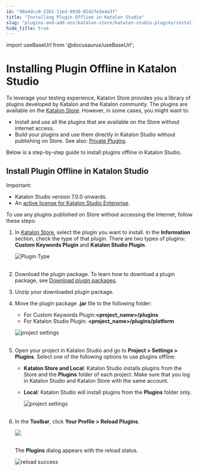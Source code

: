```yaml
---
id: "90a4dcc0-22b2-11ed-9930-0242fe3e4a3f"
title: "Installing Plugin Offline in Katalon Studio"
slug: "plugins-and-add-ons/katalon-store/katalon-studio-plugins/installing-plugin-offline-in-katalon-studio"
hide_title: true
---
```

import useBaseUrl from '@docusaurus/useBaseUrl';


# <a id="id" class="anchor_top_offset"/><a id="ariaid-title1" class="anchor_top_offset"/>Installing Plugin Offline in <span xmlns="http://www.w3.org/1999/xhtml" className="ph">Katalon Studio</span> 

<p xmlns="http://www.w3.org/1999/xhtml" className="p">To leverage your testing experience, Katalon Store provides you   a library of plugins developed by Katalon and the Katalon   community. The plugins are available on the <a className="xref j-external-link" href="https://store.katalon.com/" target="_blank">Katalon Store</a>. However, in   some cases, you might want to:</p> 
<ul xmlns="http://www.w3.org/1999/xhtml" className="ul"><li className="li">Install and use all the plugins that are available on the Store     without internet access.</li><li className="li">Build your plugins and use them directly in <span className="ph">Katalon Studio</span>     without publishing on Store. See also: <a className="xref" href="/docs/plugins-and-add-ons/katalon-store/katalon-studio-plugins/using-katalon-store-plugins#id_5">Private       Plugins</a>.</li></ul> 
<p xmlns="http://www.w3.org/1999/xhtml" className="p">Below is a step-by-step guide to install plugins offline in   <span className="ph">Katalon Studio</span>.</p> 

## <a id="id_1" class="anchor_top_offset"/>Install Plugin Offline in <span xmlns="http://www.w3.org/1999/xhtml" className="ph">Katalon Studio</span> 

<div xmlns="http://www.w3.org/1999/xhtml" className="note important note_important"><span className="note__title">Important:</span> 
  <ul className="ul"><li className="li">Katalon Studio version 7.0.0 onwards.</li><li className="li">An <a className="xref" href="/docs/administer/katalon-studio-enterprise-and-katalon-runtime-engine-license/license-overview">active license for Katalon Studio Enterprise</a>.</li></ul>
</div>
<p xmlns="http://www.w3.org/1999/xhtml" className="p">To use any plugins published on Store without accessing the Internet, follow these steps:</p> 
<ol xmlns="http://www.w3.org/1999/xhtml" className="ol"><li className="li">     <p className="p">In <a className="xref j-external-link" href="https://store.katalon.com/" target="_blank">Katalon Store</a>, select the plugin you want to install. In the <strong className="ph b">Information</strong> section, check the type of that plugin. There are two types of plugins: <strong className="ph b">Custom Keywords Plugin</strong> and <strong className="ph b">Katalon Studio Plugin</strong>.</p>     <p className="p"> <img className="image" src={useBaseUrl("https://github.com/katalon-studio/docs-images/raw/master/katalon-studio/docs/install-offline-plugin/KS-install-plugin-offline-plugin-type.png")} alt="Plugin Type" /><br /><br />     </p>   </li><li className="li">     <p className="p">Download the plugin package. To learn how to download a plugin package, see <a className="xref" href="/docs/plugins-and-add-ons/katalon-store/getting-started-with-katalon-store#id_6">Download plugin packages</a>.</p>   </li><li className="li">     <p className="p">Unzip your downloaded plugin package.</p>   </li><li className="li">     <p className="p">Move the plugin package <strong className="ph b">.jar</strong> file to the following folder:</p>     <ul className="ul"><li className="li">For Custom Keywords Plugin:<strong className="ph b">&lt;project_name&gt;/plugins</strong></li><li className="li"> For Katalon Studio Plugin: <strong className="ph b">&lt;project_name&gt;/plugins/platform</strong></li></ul>     <p className="p"><img className="image" src={useBaseUrl("https://github.com/katalon-studio/docs-images/raw/master/katalon-studio/docs/install-offline-plugin/KS-install-plugin-offline-platform.png")} alt="project settings" /><br /><br /></p>   </li><li className="li">     <p className="p"> Open your project in Katalon Studio and go to <strong className="ph b">Project &gt; Settings &gt; Plugins</strong>. Select one of the following options to use plugins offline: </p>     <ul className="ul"><li className="li"> <strong className="ph b">Katalon Store and Local</strong>: Katalon Studio installs plugins from the Store and the <strong className="ph b">Plugins</strong> folder of each project. Make sure that you log in Katalon Studio and Katalon Store with the same account.</li><li className="li">         <p className="p"> <strong className="ph b">Local</strong>: Katalon Studio will install plugins from the <strong className="ph b">Plugins</strong> folder only.</p>         <p className="p"> <img className="image" src={useBaseUrl("https://github.com/katalon-studio/docs-images/raw/master/katalon-studio/docs/install-offline-plugin/KS-install-plugin-offline-project%20settings.png")} width={600} alt="project settings" /><br /><br />         </p>       </li></ul>   </li><li className="li">     <p className="p">In the <strong className="ph b">Toolbar</strong>, click <strong className="ph b">Your Profile &gt; Reload Plugins</strong>.</p>     <p className="p"> <img className="image" src={useBaseUrl("https://github.com/katalon-studio/docs-images/raw/master/katalon-studio/docs/install-offline-plugin/KS-offline-plugin-reload.png")} width={400} /><br /><br />     </p>     <p className="p">The <strong className="ph b">Plugins</strong> dialog appears with the reload status.</p>     <p className="p"> <img className="image" src={useBaseUrl("https://github.com/katalon-studio/docs-images/raw/master/katalon-studio/docs/install-offline-plugin/KS-install-plugin-offline-reload-success.png")} width={600} alt="reload success" /><br /><br />     </p>   </li></ol> 
